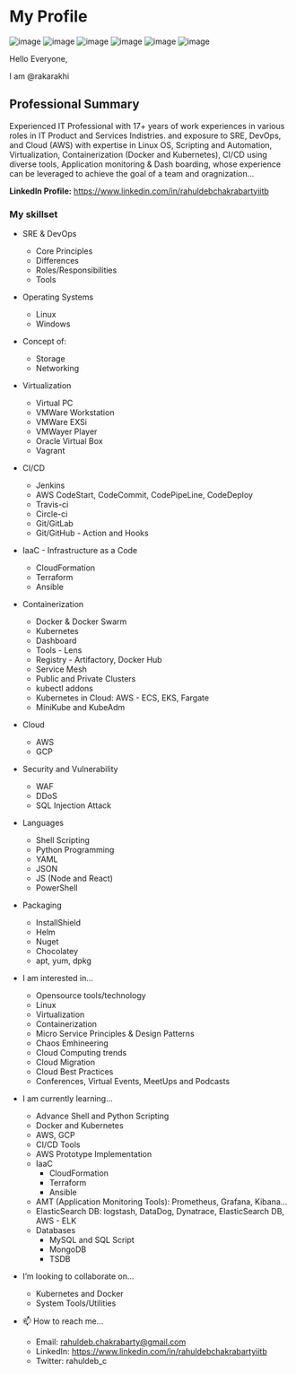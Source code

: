 # My Profile

![image](https://user-images.githubusercontent.com/28489203/162609042-de2ee4d0-a7ea-435b-8107-74a5d7a8e92f.png)
![image](https://user-images.githubusercontent.com/28489203/162609198-31dc61dc-cd3a-47db-8847-655c4118205f.png)
![image](https://user-images.githubusercontent.com/28489203/162609240-2283f421-4db4-4c90-b17d-1e7959b797f8.png)
![image](https://user-images.githubusercontent.com/28489203/162609249-a7830faa-e343-4057-90e4-b9fd3f65e52f.png)
![image](https://user-images.githubusercontent.com/28489203/162609291-92250dcc-36b9-485d-a1b4-3685eeb68acc.png)
![image](https://user-images.githubusercontent.com/28489203/162609401-b53faed4-0588-4388-a23c-473b0f0e641d.png)


Hello Everyone,

I am @rakarakhi

## Professional Summary

Experienced IT Professional with 17+ years of work experiences in various roles in IT Product and Services Indistries. and exposure to SRE, DevOps, and Cloud (AWS) with expertise in Linux OS, Scripting and Automation, Virtualization, Containerization (Docker and Kubernetes), CI/CD using diverse tools, Application monitoring & Dash boarding, whose experience can be leveraged to achieve the goal of a team and oragnization...

**LinkedIn Profile:** https://www.linkedin.com/in/rahuldebchakrabartyiitb

### My skillset

  - SRE & DevOps
  
      - Core Principles
      - Differences
      - Roles/Responsibilities
      - Tools
    
  - Operating Systems
  
      - Linux
      - Windows
    
  - Concept of:
  
      - Storage
      - Networking
    
  - Virtualization
  
      - Virtual PC
      - VMWare Workstation
      - VMWare EXSi
      - VMWayer Player
      - Oracle Virtual Box
      - Vagrant
    
  - CI/CD
  
      - Jenkins
      - AWS CodeStart, CodeCommit, CodePipeLine, CodeDeploy
      - Travis-ci
      - Circle-ci
      - Git/GitLab
      - Git/GitHub - Action and Hooks
    
  - IaaC - Infrastructure as a Code
  
      - CloudFormation
      - Terraform
      - Ansible
    
  - Containerization
  
      - Docker & Docker Swarm
      - Kubernetes
      - Dashboard
      - Tools - Lens
      - Registry - Artifactory, Docker Hub
      - Service Mesh
      - Public and Private Clusters
      - kubectl addons
      - Kubernetes in Cloud: AWS - ECS, EKS, Fargate
      - MiniKube and KubeAdm
    
  - Cloud
  
      - AWS
      - GCP
  
  - Security and Vulnerability
  
      - WAF
      - DDoS
      - SQL Injection Attack

  - Languages
  
      - Shell Scripting
      - Python Programming
      - YAML
      - JSON
      - JS (Node and React)
      - PowerShell
    
  - Packaging
  
      - InstallShield
      - Helm
      - Nuget
      - Chocolatey
      - apt, yum, dpkg
    
- I am interested in...

    - Opensource tools/technology
    - Linux
    - Virtualization
    - Containerization
    - Micro Service Principles & Design Patterns
    - Chaos Emhineering
    - Cloud Computing trends
    - Cloud Migration
    - Cloud Best Practices
    - Conferences, Virtual Events, MeetUps and Podcasts
  
- I am currently learning...

    - Advance Shell and Python Scripting
    - Docker and Kubernetes
    - AWS, GCP
    - CI/CD Tools
    - AWS Prototype Implementation
    - IaaC
      - CloudFormation
      - Terraform
      - Ansible
    - AMT (Application Monitoring Tools): Prometheus, Grafana, Kibana...
    - ElasticSearch DB: logstash, DataDog, Dynatrace, ElasticSearch DB, AWS - ELK
    - Databases
      - MySQL and SQL Script
      - MongoDB
      - TSDB
 
- I’m looking to collaborate on...

    - Kubernetes and Docker
    - System Tools/Utilities
 
- 📫 How to reach me...
  - Email: rahuldeb.chakrabarty@gmail.com
  - LinkedIn: https://www.linkedin.com/in/rahuldebchakrabartyiitb
  - Twitter: rahuldeb_c

<!---
rakarakhi/rakarakhi is a ✨ special ✨ repository because its `README.md` (this file) appears on your GitHub profile.
You can click the Preview link to take a look at your changes.
--->

